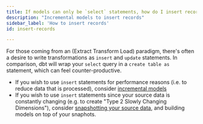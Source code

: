 ```yaml
---
title: If models can only be `select` statements, how do I insert records?
description: "Incremental models to insert records"
sidebar_label: 'How to insert records'
id: insert-records

---
```


For those coming from an <Term id="etl" /> (Extract Transform Load) paradigm, there's often a desire to write transformations as `insert` and `update` statements. In comparison, dbt will wrap your `select` query in a `create table as` statement, which can feel counter-productive.

* If you wish to use `insert` statements for performance reasons (i.e. to reduce data that is processed), consider [incremental models](/docs/build/incremental-models)
* If you wish to use `insert` statements since your source data is constantly changing (e.g. to create "Type 2 Slowly Changing Dimensions"), consider [snapshotting your source data](/docs/build/sources#snapshotting-source-data-freshness), and building models on top of your snaphots.
